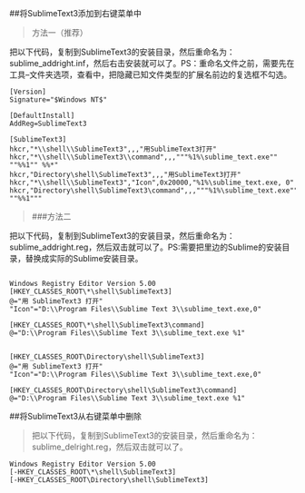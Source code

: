 ##将SublimeText3添加到右键菜单中
>方法一（推荐）

把以下代码，复制到SublimeText3的安装目录，然后重命名为：sublime_addright.inf，然后右击安装就可以了。PS：重命名文件之前，需要先在工具–文件夹选项，查看中，把隐藏已知文件类型的扩展名前边的复选框不勾选。

```
[Version]
Signature="$Windows NT$"

[DefaultInstall]
AddReg=SublimeText3

[SublimeText3]
hkcr,"*\\shell\\SublimeText3",,,"用SublimeText3打开"
hkcr,"*\\shell\\SublimeText3\\command",,,"""%1%\sublime_text.exe"" ""%%1"" %%*"
hkcr,"Directory\shell\SublimeText3",,,"用SublimeText3打开"
hkcr,"*\\shell\\SublimeText3","Icon",0x20000,"%1%\sublime_text.exe, 0"
hkcr,"Directory\shell\SublimeText3\command",,,"""%1%\sublime_text.exe"" ""%%1"""
```


>###方法二

把以下代码，复制到SublimeText3的安装目录，然后重命名为：sublime_addright.reg，然后双击就可以了。PS:需要把里边的Sublime的安装目录，替换成实际的Sublime安装目录。

```

Windows Registry Editor Version 5.00
[HKEY_CLASSES_ROOT\*\shell\SublimeText3]
@="用 SublimeText3 打开"
"Icon"="D:\\Program Files\\Sublime Text 3\\sublime_text.exe,0"

[HKEY_CLASSES_ROOT\*\shell\SublimeText3\command]
@="D:\\Program Files\\Sublime Text 3\\sublime_text.exe %1"


[HKEY_CLASSES_ROOT\Directory\shell\SublimeText3]
@="用 SublimeText3 打开"
"Icon"="D:\\Program Files\\Sublime Text 3\\sublime_text.exe,0"

[HKEY_CLASSES_ROOT\Directory\shell\SublimeText3\command]
@="D:\\Program Files\\Sublime Text 3\\sublime_text.exe %1"

```

##将SublimeText3从右键菜单中删除
>把以下代码，复制到SublimeText3的安装目录，然后重命名为：sublime_delright.reg，然后双击就可以了。

```
Windows Registry Editor Version 5.00
[-HKEY_CLASSES_ROOT\*\shell\SublimeText3]
[-HKEY_CLASSES_ROOT\Directory\shell\SublimeText3]

```
